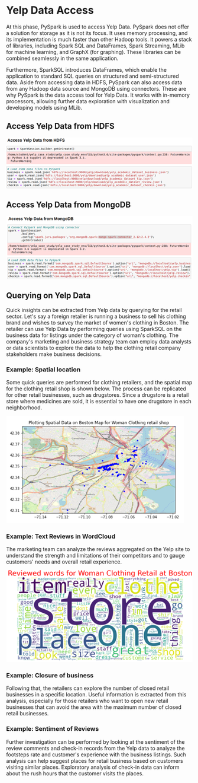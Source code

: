 # Yelp Data Access

At this phase, PySpark is used to access Yelp Data. PySpark does not offer a solution for storage as it is not its focus. It uses memory processing, and its implementation is much faster than other Hadoop tools. It powers a stack of libraries, including Spark SQL and DataFrames, Spark Streaming, MLib for machine learning, and GraphX (for graphing). These libraries can be combined seamlessly in the same application.

Furthermore, SparkSQL introduces DataFrames, which enable the application to standard SQL queries on structured and semi-structured data. Aside from accessing data in HDFS, PySpark can also access data from any Hadoop data source and MongoDB using connectors. These are why PySpark is the data access tool for Yelp Data. It works with in-memory processors, allowing further data exploration with visualization and developing models using MLib. 

## Access Yelp Data from HDFS

![](</!Image/Access_from_HDFS.png>)

## Access Yelp Data from MongoDB

![](</!Image/Access_from_MongoDB.png>)

## Querying on Yelp Data

Quick insights can be extracted from Yelp data by querying for the retail sector. Let's say a foreign retailer is running a business to sell his clothing brand and wishes to survey the market of women's clothing in Boston. The retailer can use Yelp Data by performing queries using SparkSQL on the business data for listings under the category of woman's clothing. The company's marketing and business strategy team can employ data analysts or data scientists to explore the data to help the clothing retail company stakeholders make business decisions. 

### Example: Spatial location
Some quick queries are performed for clothing retailers, and the spatial map for the clothing retail shop is shown below. The process can be replicated for other retail businesses, such as drugstores. Since a drugstore is a retail store where medicines are sold, it is essential to have one drugstore in each neighborhood.

![](</!Image/Example_Spatial_Map.png>)

### Example: Text Reviews in WordCloud
The marketing team can analyze the reviews aggregated on the Yelp site to understand the strength and limitations of their competitors and to gauge customers' needs and overall retail experience.

![](</!Image/Example_WordCloud.png>)

### Example: Closure of business
Following that, the retailers can explore the number of closed retail businesses in a specific location. Useful information is extracted from this analysis, especially for those retailers who want to open new retail businesses that can avoid the area with the maximum number of closed retail businesses. 

### Example: Sentiment of Reviews
Further investigation can be performed by looking at the sentiment of the review comments and check-in records from the Yelp data to analyze the footsteps rate and customer's experience with the business listings. Such analysis can help suggest places for retail business based on customers visiting similar places. Exploratory analysis of check-in data can inform about the rush hours that the customer visits the places.
